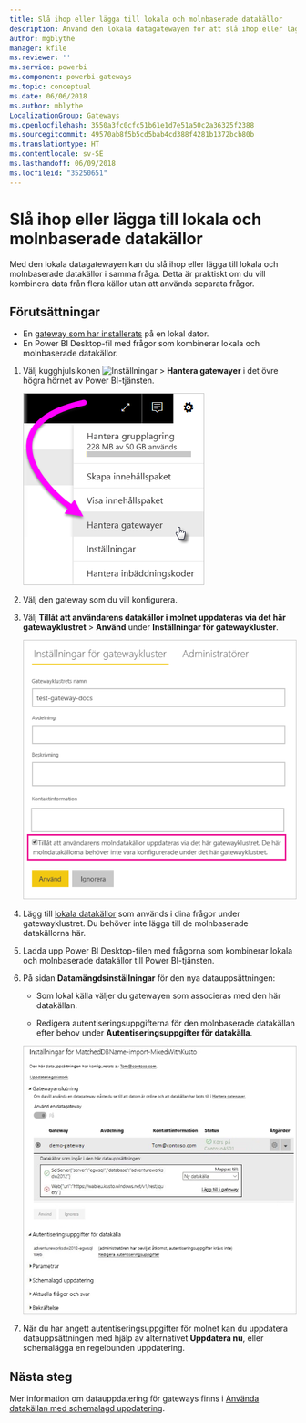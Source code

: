 ```yaml
---
title: Slå ihop eller lägga till lokala och molnbaserade datakällor
description: Använd den lokala datagatewayen för att slå ihop eller lägga till lokala och molnbaserade datakällor i samma fråga.
author: mgblythe
manager: kfile
ms.reviewer: ''
ms.service: powerbi
ms.component: powerbi-gateways
ms.topic: conceptual
ms.date: 06/06/2018
ms.author: mblythe
LocalizationGroup: Gateways
ms.openlocfilehash: 3550a3fc0cfc51b61e1d7e51a50c2a36325f2388
ms.sourcegitcommit: 49570ab8f5b5cd5bab4cd388f4281b1372bcb80b
ms.translationtype: HT
ms.contentlocale: sv-SE
ms.lasthandoff: 06/09/2018
ms.locfileid: "35250651"
---
```

# <a name="merge-or-append-on-premises-and-cloud-data-sources"></a>Slå ihop eller lägga till lokala och molnbaserade datakällor

Med den lokala datagatewayen kan du slå ihop eller lägga till lokala och molnbaserade datakällor i samma fråga. Detta är praktiskt om du vill kombinera data från flera källor utan att använda separata frågor.

## <a name="prerequisites"></a>Förutsättningar

- En [gateway som har installerats](service-gateway-install.md) på en lokal dator.
- En Power BI Desktop-fil med frågor som kombinerar lokala och molnbaserade datakällor.

1. Välj kugghjulsikonen ![Inställningar](media/service-gateway-mashup-on-premises-cloud/icon-gear.png) > **Hantera gatewayer** i det övre högra hörnet av Power BI-tjänsten.

    ![Hantera gatewayer](media/service-gateway-mashup-on-premises-cloud/manage-gateways.png)

2. Välj den gateway som du vill konfigurera.

3. Välj **Tillåt att användarens datakällor i molnet uppdateras via det här gatewayklustret** > **Använd** under **Inställningar för gatewaykluster**.

    ![Uppdatera via gatewayklustret](media/service-gateway-mashup-on-premises-cloud/refresh-gateway-cluster.png)

4. Lägg till [lokala datakällor](service-gateway-enterprise-manage-scheduled-refresh.md#add-a-data-source) som används i dina frågor under gatewayklustret. Du behöver inte lägga till de molnbaserade datakällorna här.

4. Ladda upp Power BI Desktop-filen med frågorna som kombinerar lokala och molnbaserade datakällor till Power BI-tjänsten.

5. På sidan **Datamängdsinställningar** för den nya datauppsättningen:

    - Som lokal källa väljer du gatewayen som associeras med den här datakällan.

    - Redigera autentiseringsuppgifterna för den molnbaserade datakällan efter behov under **Autentiseringsuppgifter för datakälla**.

    ![Datamängdsinställningar](media/service-gateway-mashup-on-premises-cloud/dataset-settings.png)

6. När du har angett autentiseringsuppgifter för molnet kan du uppdatera datauppsättningen med hjälp av alternativet **Uppdatera nu**, eller schemalägga en regelbunden uppdatering.


## <a name="next-steps"></a>Nästa steg

Mer information om datauppdatering för gateways finns i [Använda datakällan med schemalagd uppdatering](service-gateway-enterprise-manage-scheduled-refresh.md#using-the-data-source-for-scheduled-refresh).